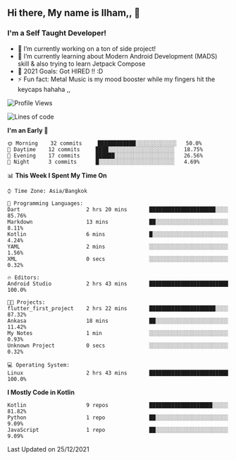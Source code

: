 ## Hi there, My name is Ilham,, 👋


### I'm a Self Taught Developer!
- 🔭 I’m currently working on a ton of side project!
- 🌱 I’m currently learning about Modern Android Development (MADS) skill & also trying to learn Jetpack Compose
- 🥅 2021 Goals: Got HIRED !! :D
- ⚡ Fun fact: Metal Music is my mood booster while my fingers hit the keycaps hahaha  ,,



<!--START_SECTION:waka-->
![Profile Views](http://img.shields.io/badge/Profile%20Views-0-blue)

![Lines of code](https://img.shields.io/badge/From%20Hello%20World%20I%27ve%20Written-379%20Thousand%20lines%20of%20code-blue)

**I'm an Early 🐤** 

```text
🌞 Morning    32 commits     ████████████░░░░░░░░░░░░░   50.0% 
🌆 Daytime    12 commits     ████░░░░░░░░░░░░░░░░░░░░░   18.75% 
🌃 Evening    17 commits     ██████░░░░░░░░░░░░░░░░░░░   26.56% 
🌙 Night      3 commits      █░░░░░░░░░░░░░░░░░░░░░░░░   4.69%

```


📊 **This Week I Spent My Time On** 

```text
⌚︎ Time Zone: Asia/Bangkok

💬 Programming Languages: 
Dart                     2 hrs 20 mins       █████████████████████░░░░   85.76% 
Markdown                 13 mins             ██░░░░░░░░░░░░░░░░░░░░░░░   8.11% 
Kotlin                   6 mins              █░░░░░░░░░░░░░░░░░░░░░░░░   4.24% 
YAML                     2 mins              ░░░░░░░░░░░░░░░░░░░░░░░░░   1.56% 
XML                      0 secs              ░░░░░░░░░░░░░░░░░░░░░░░░░   0.32%

🔥 Editors: 
Android Studio           2 hrs 43 mins       █████████████████████████   100.0%

🐱‍💻 Projects: 
flutter_first_project    2 hrs 22 mins       █████████████████████░░░░   87.32% 
Ankasa                   18 mins             ██░░░░░░░░░░░░░░░░░░░░░░░   11.42% 
My Notes                 1 min               ░░░░░░░░░░░░░░░░░░░░░░░░░   0.93% 
Unknown Project          0 secs              ░░░░░░░░░░░░░░░░░░░░░░░░░   0.32%

💻 Operating System: 
Linux                    2 hrs 43 mins       █████████████████████████   100.0%

```

**I Mostly Code in Kotlin** 

```text
Kotlin                   9 repos             ████████████████████░░░░░   81.82% 
Python                   1 repo              ██░░░░░░░░░░░░░░░░░░░░░░░   9.09% 
JavaScript               1 repo              ██░░░░░░░░░░░░░░░░░░░░░░░   9.09%

```



 Last Updated on 25/12/2021
<!--END_SECTION:waka-->
